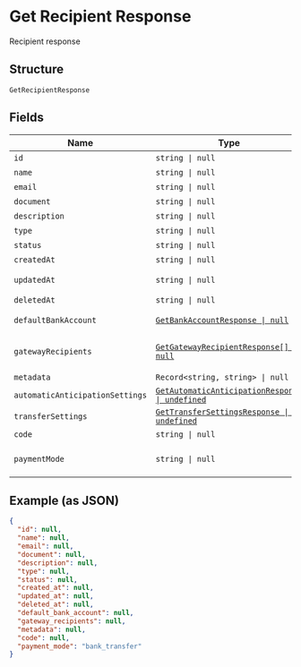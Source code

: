 
# Get Recipient Response

Recipient response

## Structure

`GetRecipientResponse`

## Fields

| Name | Type | Tags | Description |
|  --- | --- | --- | --- |
| `id` | `string \| null` | Required | Id |
| `name` | `string \| null` | Required | Name |
| `email` | `string \| null` | Required | Email |
| `document` | `string \| null` | Required | Document |
| `description` | `string \| null` | Required | Description |
| `type` | `string \| null` | Required | Type |
| `status` | `string \| null` | Required | Status |
| `createdAt` | `string \| null` | Required | Creation date |
| `updatedAt` | `string \| null` | Required | Last update date |
| `deletedAt` | `string \| null` | Required | Deletion date |
| `defaultBankAccount` | [`GetBankAccountResponse \| null`](../../doc/models/get-bank-account-response.md) | Required | Default bank account |
| `gatewayRecipients` | [`GetGatewayRecipientResponse[] \| null`](../../doc/models/get-gateway-recipient-response.md) | Required | Info about the recipient on the gateway |
| `metadata` | `Record<string, string> \| null` | Required | Metadata |
| `automaticAnticipationSettings` | [`GetAutomaticAnticipationResponse \| undefined`](../../doc/models/get-automatic-anticipation-response.md) | Optional | - |
| `transferSettings` | [`GetTransferSettingsResponse \| undefined`](../../doc/models/get-transfer-settings-response.md) | Optional | - |
| `code` | `string \| null` | Required | Recipient code |
| `paymentMode` | `string \| null` | Required | Payment mode<br>**Default**: `'bank_transfer'` |

## Example (as JSON)

```json
{
  "id": null,
  "name": null,
  "email": null,
  "document": null,
  "description": null,
  "type": null,
  "status": null,
  "created_at": null,
  "updated_at": null,
  "deleted_at": null,
  "default_bank_account": null,
  "gateway_recipients": null,
  "metadata": null,
  "code": null,
  "payment_mode": "bank_transfer"
}
```

